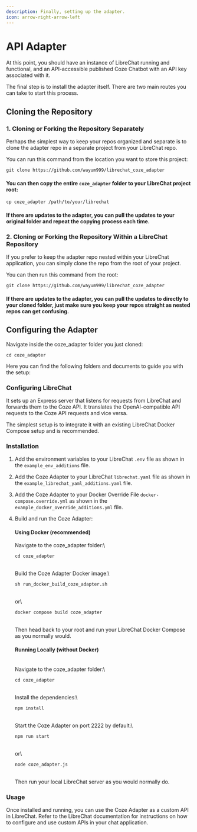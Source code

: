 ```yaml
---
description: Finally, setting up the adapter.
icon: arrow-right-arrow-left
---
```


# API Adapter

At this point, you should have an instance of LibreChat running and functional, and an API-accessible published Coze Chatbot with an API key associated with it.

The final step is to install the adapter itself. There are two main routes you can take to start this process.

## Cloning the Repository

### 1. Cloning or Forking the Repository Separately

Perhaps the simplest way to keep your repos organized and separate is to clone the adapter repo in a separate project from your LibreChat repo.&#x20;

You can run this command from the location you want to store this project:

```
git clone https://github.com/wayum999/librechat_coze_adapter
```

#### You can then copy the entire `coze_adapter` folder to your LibreChat project root:

```
cp coze_adapter /path/to/your/librechat
```

#### If there are updates to the adapter, you can pull the updates to your original folder and repeat the copying process each time.

### 2. Cloning or Forking the Repository Within a LibreChat Repository

If you prefer to keep the adapter repo nested within your LibreChat application, you can simply clone the repo from the root of your project.

You can then run this command from the root:

```
git clone https://github.com/wayum999/librechat_coze_adapter
```

#### If there are updates to the adapter, you can pull the updates to directly to your cloned folder, just make sure you keep your repos straight as nested repos can get confusing.

## Configuring the Adapter

Navigate inside the coze\_adapter folder you just cloned:

```
cd coze_adapter
```

Here you can find the following folders and documents to guide you with the setup:



### Configuring LibreChat







It sets up an Express server that listens for requests from LibreChat and forwards them to the Coze API. It translates the OpenAI-compatible API requests to the Coze API requests and vice versa.

The simplest setup is to integrate it with an existing LibreChat Docker Compose setup and is recommended.

### Installation

1. Add the environment variables to your LibreChat `.env` file as shown in the `example_env_additions` file.
2. Add the Coze Adapter to your LibreChat `librechat.yaml` file as shown in the `example_librechat_yaml_additions.yaml` file.
3. Add the Coze Adapter to your Docker Override File `docker-compose.override.yml` as shown in the `example_docker_override_additions.yml` file.
4.  Build and run the Coze Adapter:

    #### Using Docker (recommended)



    Navigate to the coze\_adapter folder:\


    ```
    cd coze_adapter
    ```

    \
    Build the Coze Adapter Docker image:\


    ```
    sh run_docker_build_coze_adapter.sh
    ```

    \
    or\


    ```
    docker compose build coze_adapter
    ```

    \
    Then head back to your root and run your LibreChat Docker Compose as you normally would.

    #### Running Locally (without Docker)

    \
    Navigate to the coze\_adapter folder:\


    ```
    cd coze_adapter
    ```

    \
    Install the dependencies:\


    ```
    npm install
    ```

    \
    Start the Coze Adapter on port 2222 by default:\


    ```
    npm run start
    ```

    \
    or\


    ```
    node coze_adapter.js
    ```

    \
    Then run your local LibreChat server as you would normally do.

### Usage

Once installed and running, you can use the Coze Adapter as a custom API in LibreChat. Refer to the LibreChat documentation for instructions on how to configure and use custom APIs in your chat application.
